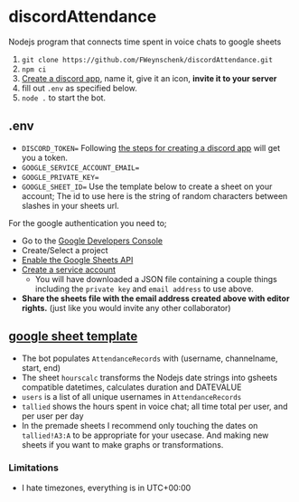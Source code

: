 # discordAttendance
Nodejs program that connects time spent in voice chats to google sheets

1. `git clone https://github.com/FWeynschenk/discordAttendance.git`   
2. `npm ci`
3. [Create a discord app](https://discord.com/developers/docs/getting-started#step-1-creating-an-app), name it, give it an icon, **invite it to your server**
4. fill out `.env` as specified below.
5. `node .` to start the bot.


## .env
 - `DISCORD_TOKEN=` Following [the steps for creating a discord app](https://discord.com/developers/docs/getting-started#configuring-your-bot) will get you a token.
 - `GOOGLE_SERVICE_ACCOUNT_EMAIL=`
 - `GOOGLE_PRIVATE_KEY=`
 - `GOOGLE_SHEET_ID=` Use the template below to create a sheet on your account; The id to use here is the string of random characters between slashes in your sheets url.

For the google authentication you need to;
 - Go to the [Google Developers Console](https://console.developers.google.com/)
 - Create/Select a project
 - [Enable the Google Sheets API](https://support.google.com/googleapi/answer/6158841)
 - [Create a service account](https://developers.google.com/identity/protocols/oauth2/service-account#creatinganaccount)
   - You will have downloaded a JSON file containing a couple things including the `private key` and `email address` to use above.
 - **Share the sheets file with the email address created above with editor rights.** (just like you would invite any other collaborator)



## [google sheet template](https://docs.google.com/spreadsheets/d/12CrUAZ3K7wNYJcJO4f20cTcSksEZlc4621yoBonhOKs/template/preview)
 - The bot populates `AttendanceRecords` with (username, channelname, start, end)
 - The sheet `hourscalc` transforms the Nodejs date strings into gsheets compatible datetimes, calculates duration and DATEVALUE
 - `users` is a list of all unique usernames in `AttendanceRecords`
 - `tallied` shows the hours spent in voice chat; all time total per user, and per user per day
 - In the premade sheets I recommend only touching the dates on `tallied!A3:A` to be appropriate for your usecase. And making new sheets if you want to make graphs or transformations.

### Limitations
 - I hate timezones, everything is in UTC+00:00
